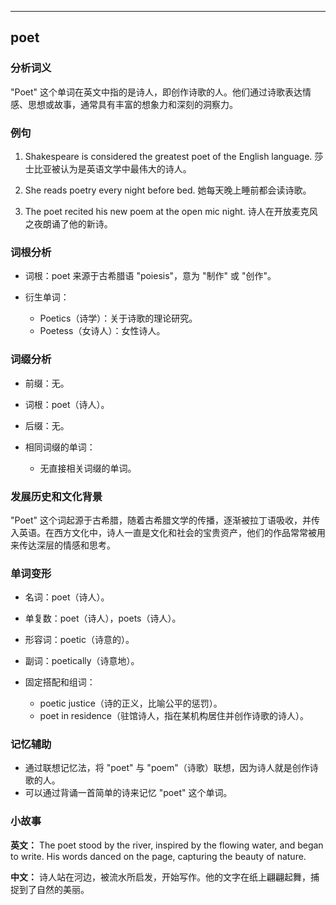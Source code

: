
---------------
## poet
### 分析词义
"Poet" 这个单词在英文中指的是诗人，即创作诗歌的人。他们通过诗歌表达情感、思想或故事，通常具有丰富的想象力和深刻的洞察力。

### 例句
1. Shakespeare is considered the greatest poet of the English language.
   莎士比亚被认为是英语文学中最伟大的诗人。

2. She reads poetry every night before bed.
   她每天晚上睡前都会读诗歌。

3. The poet recited his new poem at the open mic night.
   诗人在开放麦克风之夜朗诵了他的新诗。

### 词根分析
- 词根：poet 来源于古希腊语 "poiesis"，意为 "制作" 或 "创作"。

- 衍生单词：
  - Poetics（诗学）：关于诗歌的理论研究。
  - Poetess（女诗人）：女性诗人。

### 词缀分析
- 前缀：无。
- 词根：poet（诗人）。
- 后缀：无。

- 相同词缀的单词：
  - 无直接相关词缀的单词。

### 发展历史和文化背景
"Poet" 这个词起源于古希腊，随着古希腊文学的传播，逐渐被拉丁语吸收，并传入英语。在西方文化中，诗人一直是文化和社会的宝贵资产，他们的作品常常被用来传达深层的情感和思考。

### 单词变形
- 名词：poet（诗人）。
- 单复数：poet（诗人），poets（诗人）。
- 形容词：poetic（诗意的）。
- 副词：poetically（诗意地）。

- 固定搭配和组词：
  - poetic justice（诗的正义，比喻公平的惩罚）。
  - poet in residence（驻馆诗人，指在某机构居住并创作诗歌的诗人）。

### 记忆辅助
- 通过联想记忆法，将 "poet" 与 "poem"（诗歌）联想，因为诗人就是创作诗歌的人。
- 可以通过背诵一首简单的诗来记忆 "poet" 这个单词。

### 小故事
**英文：** The poet stood by the river, inspired by the flowing water, and began to write. His words danced on the page, capturing the beauty of nature.

**中文：** 诗人站在河边，被流水所启发，开始写作。他的文字在纸上翩翩起舞，捕捉到了自然的美丽。

